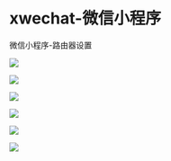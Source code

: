 # xwechat-微信小程序
微信小程序-路由器设置

![](/img/1.jpg)

![](/img/2.jpg)

![](/img/3.jpg)

![](/img/4.jpg)

![](/img/5.jpg)

![](/img/6.jpg)



